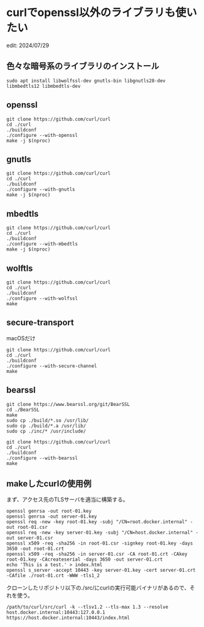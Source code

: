 # curlでopenssl以外のライブラリも使いたい

edit: 2024/07/29

## 色々な暗号系のライブラリのインストール
```
sudo apt install libwolfssl-dev gnutls-bin libgnutls28-dev libmbedtls12 libmbedtls-dev
```

## openssl
```
git clone https://github.com/curl/curl 
cd ./curl
./buildconf
./configure --with-openssl
make -j $(nproc)
```

## gnutls
```
git clone https://github.com/curl/curl 
cd ./curl
./buildconf
./configure --with-gnutls
make -j $(nproc)
```

## mbedtls
```
git clone https://github.com/curl/curl 
cd ./curl
./buildconf
./configure --with-mbedtls
make -j $(nproc)
```

## wolftls
```
git clone https://github.com/curl/curl 
cd ./curl
./buildconf
./configure --with-wolfssl
make
```

## secure-transport
macOSだけ
```
git clone https://github.com/curl/curl 
cd ./curl
./buildconf
./configure --with-secure-channel
make
```

## bearssl
```
git clone https://www.bearssl.org/git/BearSSL
cd ./BearSSL
make
sudo cp ./build/*.so /usr/lib/
sudo cp ./build/*.a /usr/lib/
sudo cp ./inc/* /usr/include/

git clone https://github.com/curl/curl 
cd ./curl
./buildconf
./configure --with-bearssl
make
```

## makeしたcurlの使用例
まず、アクセス先のTLSサーバを適当に構築する。
```
openssl genrsa -out root-01.key
openssl genrsa -out server-01.key
openssl req -new -key root-01.key -subj "/CN=root.docker.internal" -out root-01.csr
openssl req -new -key server-01.key -subj "/CN=host.docker.internal" -out server-01.csr
openssl x509 -req -sha256 -in root-01.csr -signkey root-01.key -days 3650 -out root-01.crt
openssl x509 -req -sha256 -in server-01.csr -CA root-01.crt -CAkey root-01.key -CAcreateserial -days 3650 -out server-01.crt
echo 'This is a test.' > index.html
openssl s_server -accept 10443 -key server-01.key -cert server-01.crt -CAfile ./root-01.crt -WWW -tls1_2 
```

クローンしたリポジトリ以下の./src/にcurlの実行可能バイナリがあるので、それを使う。
```
/path/to/curl/src/curl -k --tlsv1.2 --tls-max 1.3 --resolve host.docker.internal:10443:127.0.0.1 https://host.docker.internal:10443/index.html
```

